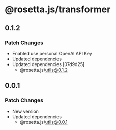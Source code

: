 # @rosetta.js/transformer

## 0.1.2

### Patch Changes

- Enabled use personal OpenAI API Key
- Updated dependencies
- Updated dependencies [07d9d25]
  - @rosetta.js/utils@0.1.2

## 0.0.1

### Patch Changes

- New version
- Updated dependencies
  - @rosetta.js/utils@0.0.1

